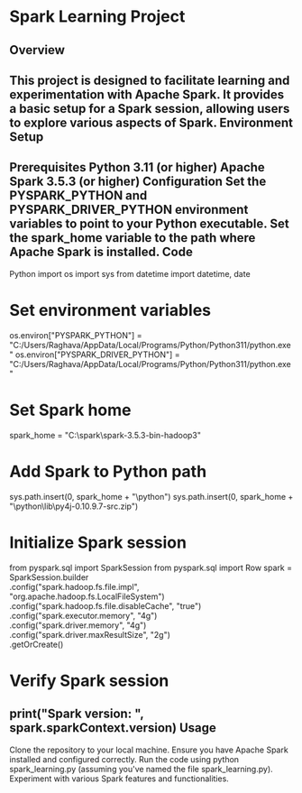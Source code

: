 Spark Learning Project
=====================================
Overview
------------
This project is designed to facilitate learning and experimentation with Apache Spark. It provides a basic setup for a Spark session, allowing users to explore various aspects of Spark.
Environment Setup
----------------------
Prerequisites
Python 3.11 (or higher)
Apache Spark 3.5.3 (or higher)
Configuration
Set the PYSPARK_PYTHON and PYSPARK_DRIVER_PYTHON environment variables to point to your Python executable.
Set the spark_home variable to the path where Apache Spark is installed.
Code
-----
Python
import os
import sys
from datetime import datetime, date

# Set environment variables
os.environ["PYSPARK_PYTHON"] = "C:/Users/Raghava/AppData/Local/Programs/Python/Python311/python.exe"
os.environ["PYSPARK_DRIVER_PYTHON"] = "C:/Users/Raghava/AppData/Local/Programs/Python/Python311/python.exe"

# Set Spark home
spark_home = "C:\\spark\\spark-3.5.3-bin-hadoop3"

# Add Spark to Python path
sys.path.insert(0, spark_home + "\\python")
sys.path.insert(0, spark_home + "\\python\\lib\\py4j-0.10.9.7-src.zip")

# Initialize Spark session
from pyspark.sql import SparkSession
from pyspark.sql import Row
spark = SparkSession.builder \
    .config("spark.hadoop.fs.file.impl", "org.apache.hadoop.fs.LocalFileSystem") \
    .config("spark.hadoop.fs.file.disableCache", "true") \
    .config("spark.executor.memory", "4g") \
    .config("spark.driver.memory", "4g") \
    .config("spark.driver.maxResultSize", "2g") \
    .getOrCreate()

# Verify Spark session
print("Spark version: ", spark.sparkContext.version)
Usage
-----
Clone the repository to your local machine.
Ensure you have Apache Spark installed and configured correctly.
Run the code using python spark_learning.py (assuming you've named the file spark_learning.py).
Experiment with various Spark features and functionalities.